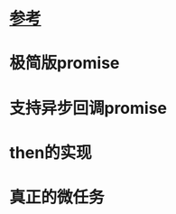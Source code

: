 # [参考](https://github.com/PPGY0711/react_learn_notes/blob/bbd695122ad9f39cfb84076b6e977c087459ba8d/promise/lib/Promise_class.js)
# 极简版promise
# 支持异步回调promise
# then的实现
# 真正的微任务